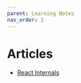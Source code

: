 ```yaml
---
parent: Learning Notes
nav_order: 2
---
```


# Articles

- [React Internals](https://github.com/guilhermebkel/react-rewritten)
